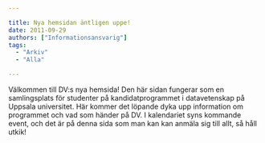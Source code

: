 ```yaml
---

title: Nya hemsidan äntligen uppe!
date: 2011-09-29
authors: ["Informationsansvarig"]
tags:
  - "Arkiv"
  - "Alla"

---
```


Välkommen till DV:s nya hemsida!
 Den här sidan fungerar som en samlingsplats för studenter på
  kandidatprogrammet i datavetenskap på Uppsala universitet. Här kommer
  det löpande dyka upp information om programmet och vad som händer på
  DV. I kalendariet syns kommande event, och det är på denna sida som
  man kan kan anmäla sig till allt, så håll utkik!